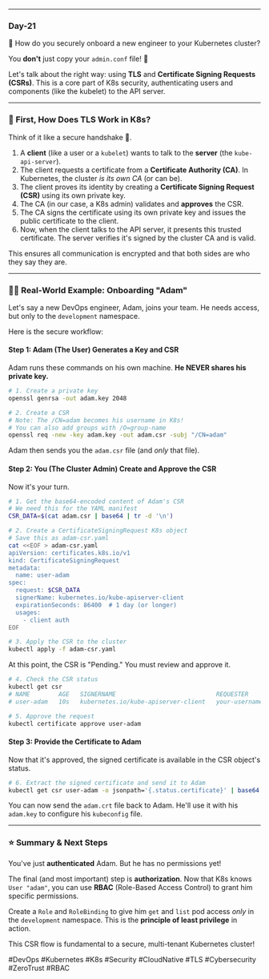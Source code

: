 
-----

### Day-21 

🧐 How do you securely onboard a new engineer to your Kubernetes cluster?

You **don't** just copy your `admin.conf` file\! 🛑

Let's talk about the right way: using **TLS** and **Certificate Signing Requests (CSRs)**. This is a core part of K8s security, authenticating users and components (like the kubelet) to the API server.

-----

### 🤔 First, How Does TLS Work in K8s?

Think of it like a secure handshake 🤝.

1.  A **client** (like a user or a `kubelet`) wants to talk to the **server** (the `kube-api-server`).
2.  The client requests a certificate from a **Certificate Authority (CA)**. In Kubernetes, the cluster *is its own CA* (or can be).
3.  The client proves its identity by creating a **Certificate Signing Request (CSR)** using its own private key.
4.  The CA (in our case, a K8s admin) validates and **approves** the CSR.
5.  The CA signs the certificate using its own private key and issues the public certificate to the client.
6.  Now, when the client talks to the API server, it presents this trusted certificate. The server verifies it's signed by the cluster CA and is valid.

This ensures all communication is encrypted and that both sides are who they say they are.

-----

### 👨‍💻 Real-World Example: Onboarding "Adam"

Let's say a new DevOps engineer, Adam, joins your team. He needs access, but only to the `development` namespace.

Here is the secure workflow:

#### **Step 1: Adam (The User) Generates a Key and CSR**

Adam runs these commands on his own machine. **He NEVER shares his private key.**

```bash
# 1. Create a private key
openssl genrsa -out adam.key 2048

# 2. Create a CSR
# Note: The /CN=adam becomes his username in K8s!
# You can also add groups with /O=group-name
openssl req -new -key adam.key -out adam.csr -subj "/CN=adam"
```

Adam then sends you the `adam.csr` file (and *only* that file).

#### **Step 2: You (The Cluster Admin) Create and Approve the CSR**

Now it's your turn.

```bash
# 1. Get the base64-encoded content of Adam's CSR
# We need this for the YAML manifest
CSR_DATA=$(cat adam.csr | base64 | tr -d '\n')

# 2. Create a CertificateSigningRequest K8s object
# Save this as adam-csr.yaml
cat <<EOF > adam-csr.yaml
apiVersion: certificates.k8s.io/v1
kind: CertificateSigningRequest
metadata:
  name: user-adam
spec:
  request: $CSR_DATA
  signerName: kubernetes.io/kube-apiserver-client
  expirationSeconds: 86400  # 1 day (or longer)
  usages:
    - client auth
EOF

# 3. Apply the CSR to the cluster
kubectl apply -f adam-csr.yaml
```

At this point, the CSR is "Pending." You must review and approve it.

```bash
# 4. Check the CSR status
kubectl get csr
# NAME        AGE   SIGNERNAME                            REQUESTER     CONDITION
# user-adam   10s   kubernetes.io/kube-apiserver-client   your-username   Pending

# 5. Approve the request
kubectl certificate approve user-adam
```

#### **Step 3: Provide the Certificate to Adam**

Now that it's approved, the signed certificate is available in the CSR object's status.

```bash
# 6. Extract the signed certificate and send it to Adam
kubectl get csr user-adam -o jsonpath='{.status.certificate}' | base64 -d > adam.crt
```

You can now send the `adam.crt` file back to Adam. He'll use it with his `adam.key` to configure his `kubeconfig` file.

-----

### ⭐ Summary & Next Steps

You've just **authenticated** Adam. But he has no permissions yet\!

The final (and most important) step is **authorization**. Now that K8s knows `User "adam"`, you can use **RBAC** (Role-Based Access Control) to grant him specific permissions.

Create a `Role` and `RoleBinding` to give him `get` and `list` pod access *only* in the `development` namespace. This is the **principle of least privilege** in action.

This CSR flow is fundamental to a secure, multi-tenant Kubernetes cluster\!

\#DevOps \#Kubernetes \#K8s \#Security \#CloudNative \#TLS \#Cybersecurity \#ZeroTrust \#RBAC

